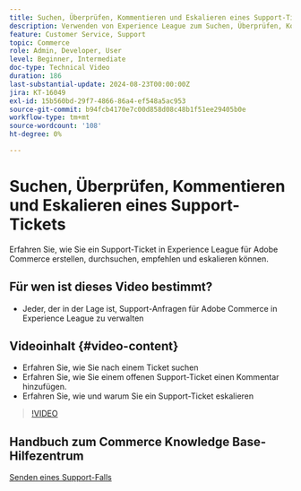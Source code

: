 ```yaml
---
title: Suchen, Überprüfen, Kommentieren und Eskalieren eines Support-Tickets
description: Verwenden von Experience League zum Suchen, Überprüfen, Kommentieren und Eskalieren eines Support-Tickets
feature: Customer Service, Support
topic: Commerce
role: Admin, Developer, User
level: Beginner, Intermediate
doc-type: Technical Video
duration: 186
last-substantial-update: 2024-08-23T00:00:00Z
jira: KT-16049
exl-id: 15b560bd-29f7-4866-86a4-ef548a5ac953
source-git-commit: b94fcb4170e7c00d858d08c48b1f51ee29405b0e
workflow-type: tm+mt
source-wordcount: '108'
ht-degree: 0%

---
```


# Suchen, Überprüfen, Kommentieren und Eskalieren eines Support-Tickets

Erfahren Sie, wie Sie ein Support-Ticket in Experience League für Adobe Commerce erstellen, durchsuchen, empfehlen und eskalieren können.

## Für wen ist dieses Video bestimmt?

* Jeder, der in der Lage ist, Support-Anfragen für Adobe Commerce in Experience League zu verwalten

## Videoinhalt {#video-content}

* Erfahren Sie, wie Sie nach einem Ticket suchen
* Erfahren Sie, wie Sie einem offenen Support-Ticket einen Kommentar hinzufügen.
* Erfahren Sie, wie und warum Sie ein Support-Ticket eskalieren

>[!VIDEO](https://video.tv.adobe.com/v/3433076?learn=on)

## Handbuch zum Commerce Knowledge Base-Hilfezentrum

[Senden eines Support-Falls](https://experienceleague.adobe.com/en/docs/commerce-knowledge-base/kb/help-center-guide/magento-help-center-user-guide#support-case)
